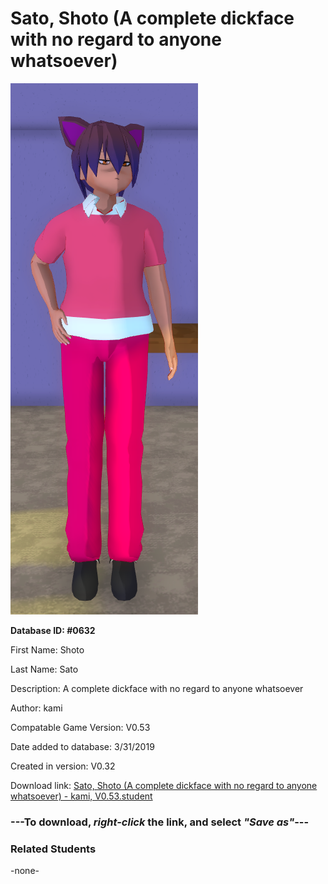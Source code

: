# Sato, Shoto (A complete dickface with no regard to anyone whatsoever)

<img src="../../Files/Images/Sato, Shoto (A complete dickface with no regard to anyone whatsoever).png" title="Sato, Shoto (A complete dickface with no regard to anyone whatsoever) - kami, V0.53">

**Database ID: #0632**

First Name: Shoto

Last Name: Sato

Description: A complete dickface with no regard to anyone whatsoever

Author: kami

Compatable Game Version: V0.53

Date added to database: 3/31/2019

Created in version: V0.32

Download link: <a href="https://raw.githubusercontent.com/Arbiter1223/Daigaku-Gurashi-Custom-Students/master/Files/Student%20Files/Sato%2C%20Shoto%20(A%20complete%20dickface%20with%20no%20regard%20to%20anyone%20whatsoever)%20-%20kami%2C%20V0.53.student">Sato, Shoto (A complete dickface with no regard to anyone whatsoever) - kami, V0.53.student</a>

### ---**To download, _right-click_ the link, and select _"Save as"_**---

### Related Students

-none-
